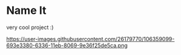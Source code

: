 # Name It

very cool project :)


https://user-images.githubusercontent.com/26179770/106359099-693e3380-6336-11eb-8069-9e36f25de5ca.png



<link rel="preconnect" href="https://fonts.gstatic.com">
<link href="https://fonts.googleapis.com/css2?family=Lato:ital,wght@0,100;0,300;0,400;0,700;0,900;1,100;1,300;1,400;1,700;1,900&display=swap" rel="stylesheet">
<link href="https://fonts.googleapis.com/css2?family=Hachi+Maru+Pop&display=swap" rel="stylesheet">